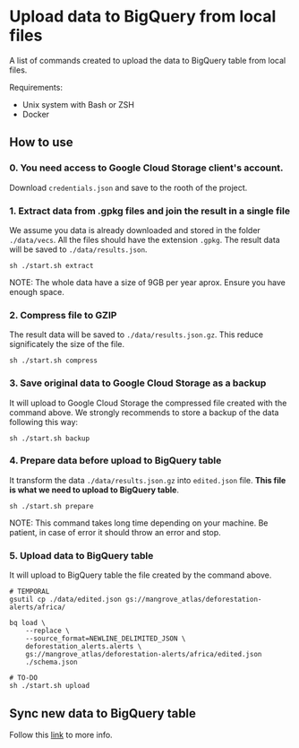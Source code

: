 # Upload data to BigQuery from local files

A list of commands created to upload the data to BigQuery table from local files.

Requirements:

* Unix system with Bash or ZSH
* Docker

## How to use

### 0. You need access to Google Cloud Storage client's account.

Download `credentials.json` and save to the rooth of the project.

### 1. Extract data from .gpkg files and join the result in a single file

We assume you data is already downloaded and stored in the folder `./data/vecs`. All the files should have the extension `.gpkg`.
The result data will be saved to `./data/results.json`.

```
sh ./start.sh extract
```

NOTE: The whole data have a size of 9GB per year aprox. Ensure you have enough space.

### 2. Compress file to GZIP

The result data will be saved to `./data/results.json.gz`. This reduce significately the size of the file.

```
sh ./start.sh compress
```

### 3. Save original data to Google Cloud Storage as a backup

It will upload to Google Cloud Storage the compressed file created with the command above. We strongly recommends to store a backup of the data following this way:

```
sh ./start.sh backup
```

### 4. Prepare data before upload to BigQuery table

It transform the data `./data/results.json.gz` into `edited.json` file. **This file is what we need to upload to BigQuery table**.

```
sh ./start.sh prepare
```
NOTE: This command takes long time depending on your machine. Be patient, in case of error it should throw an error and stop.

### 5. Upload data to BigQuery table

It will upload to BigQuery table the file created by the command above.

```
# TEMPORAL
gsutil cp ./data/edited.json gs://mangrove_atlas/deforestation-alerts/africa/

bq load \
    --replace \
    --source_format=NEWLINE_DELIMITED_JSON \
    deforestation_alerts.alerts \
    gs://mangrove_atlas/deforestation-alerts/africa/edited.json
	./schema.json

# TO-DO
sh ./start.sh upload 
```

## Sync new data to BigQuery table

Follow this [link](../sync-alerts) to more info.
